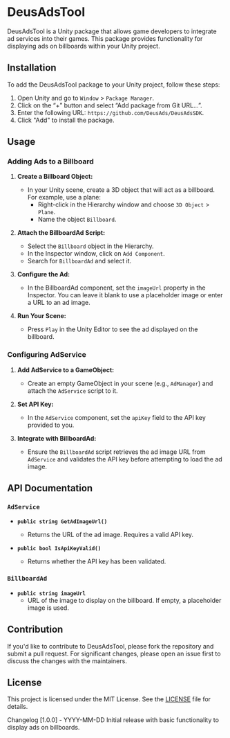 # DeusAdsTool

DeusAdsTool is a Unity package that allows game developers to integrate ad services into their games. This package provides functionality for displaying ads on billboards within your Unity project.

## Installation

To add the DeusAdsTool package to your Unity project, follow these steps:

1. Open Unity and go to `Window` > `Package Manager`.
2. Click on the “+” button and select “Add package from Git URL...”.
3. Enter the following URL: `https://github.com/DeusAds/DeusAdsSDK`.
4. Click "Add" to install the package.

## Usage

### Adding Ads to a Billboard

1. **Create a Billboard Object:**
   - In your Unity scene, create a 3D object that will act as a billboard. For example, use a plane:
     - Right-click in the Hierarchy window and choose `3D Object` > `Plane`.
     - Name the object `Billboard`.

2. **Attach the BillboardAd Script:**
   - Select the `Billboard` object in the Hierarchy.
   - In the Inspector window, click on `Add Component`.
   - Search for `BillboardAd` and select it.

3. **Configure the Ad:**
   - In the BillboardAd component, set the `imageUrl` property in the Inspector. You can leave it blank to use a placeholder image or enter a URL to an ad image.

4. **Run Your Scene:**
   - Press `Play` in the Unity Editor to see the ad displayed on the billboard.

### Configuring AdService

1. **Add AdService to a GameObject:**
   - Create an empty GameObject in your scene (e.g., `AdManager`) and attach the `AdService` script to it.

2. **Set API Key:**
   - In the `AdService` component, set the `apiKey` field to the API key provided to you.

3. **Integrate with BillboardAd:**
   - Ensure the `BillboardAd` script retrieves the ad image URL from `AdService` and validates the API key before attempting to load the ad image.

## API Documentation

### `AdService`

- **`public string GetAdImageUrl()`**
  - Returns the URL of the ad image. Requires a valid API key.

- **`public bool IsApiKeyValid()`**
  - Returns whether the API key has been validated.

### `BillboardAd`

- **`public string imageUrl`**
  - URL of the image to display on the billboard. If empty, a placeholder image is used.

## Contribution

If you'd like to contribute to DeusAdsTool, please fork the repository and submit a pull request. For significant changes, please open an issue first to discuss the changes with the maintainers.

## License

This project is licensed under the MIT License. See the [LICENSE](LICENSE) file for details.



Changelog
[1.0.0] - YYYY-MM-DD
Initial release with basic functionality to display ads on billboards.


